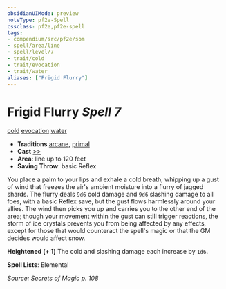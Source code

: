 ```yaml
---
obsidianUIMode: preview
noteType: pf2e-Spell
cssclass: pf2e,pf2e-spell
tags:
- compendium/src/pf2e/som
- spell/area/line
- spell/level/7
- trait/cold
- trait/evocation
- trait/water
aliases: ["Frigid Flurry"]
---
```

# Frigid Flurry *Spell 7*   
[cold](rules/traits/cold.md "Cold Energy & Element Trait")  [evocation](rules/traits/evocation.md "Evocation School Trait")  [water](rules/traits/water.md "Water Energy & Element Trait")  

- **Traditions** [arcane](rules/traits/arcane.md "Arcane Tradition Trait"), [primal](rules/traits/primal.md "Primal Tradition Trait")
- **Cast** [>>](rules/core-rulebook/chapter-9-playing-the-game.md#Actions "Two-Action") 
- **Area**: line up to 120 feet
- **Saving Throw**:  basic Reflex

You place a palm to your lips and exhale a cold breath, whipping up a gust of wind that freezes the air's ambient moisture into a flurry of jagged shards. The flurry deals `9d6` cold damage and `9d6` slashing damage to all foes, with a basic Reflex save, but the gust flows harmlessly around your allies. The wind then picks you up and carries you to the other end of the area; though your movement within the gust can still trigger reactions, the storm of ice crystals prevents you from being affected by any effects, except for those that would counteract the spell's magic or that the GM decides would affect snow.

**Heightened (+ 1)** The cold and slashing damage each increase by `1d6`.

**Spell Lists**: Elemental

*Source: Secrets of Magic p. 108*